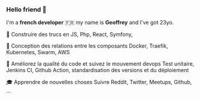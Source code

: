 ### Hello friend 👋

I'm a **french developer** :fr: my name is **Geoffrey** and I've got 23yo.


🚧 Construire des trucs en JS, Php, React, Symfony, 

🔬 Conception des relations entre les composants
Docker, Traefik, Kubernetes, Swarm, AWS

🔎 Améliorez la qualité du code et suivez le mouvement devops
Test unitaire, Jenkins CI, Github Action, standardisation des versions et du déploiement

🎓 Apprendre de nouvelles choses
Suivre Reddit, Twitter, Meetups, Github, …
